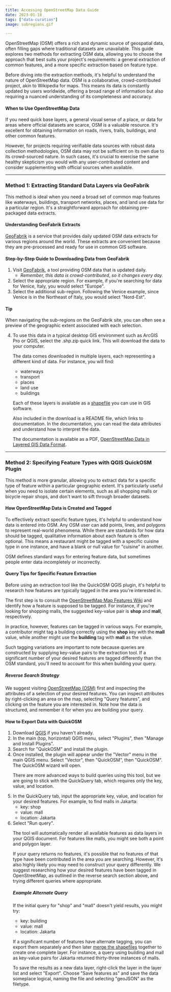 ```yaml
---
title: Accessing OpenStreetMap Data Guide
date: 2023-01-18
tags: ["data-curation"]
image: subregions.gif

---
```


<p>OpenStreetMap (OSM) offers a rich and dynamic source of geospatial data, often filling gaps where traditional datasets are unavailable. This guide explores two methods for extracting OSM data, allowing you to choose the approach that best suits your project&#39;s requirements: a general extraction of common features, and a more specific extraction based on feature type.</p>

<p>Before diving into the extraction methods, it&#39;s helpful to understand the nature of OpenStreetMap data. OSM is a collaborative, crowd-contributed project, akin to Wikipedia for maps. This means its data is constantly updated by users worldwide, offering a broad range of information but also requiring a nuanced understanding of its completeness and accuracy.</p>

<div class="callout-box">
<h4>When to Use OpenStreetMap Data</h4>

<p>If you need quick base layers, a general visual sense of a place, or data for areas where official datasets are scarce, OSM is a valuable resource. It&#39;s excellent for obtaining information on roads, rivers, trails, buildings, and other common features.</p>

<p>However, for projects requiring verifiable data sources with robust data collection methodologies, OSM data may not be sufficient on its own due to its crowd-sourced nature. In such cases, it&#39;s crucial to exercise the same healthy skepticism you would with any user-contributed content and consider supplementing with official sources when available.</p>
</div>

<hr />
<h3>Method 1: Extracting Standard Data Layers via GeoFabrik</h3>

<p>This method is ideal when you need a broad set of common map features like waterways, buildings, transport networks, places, and land use data for a particular region. It&#39;s a straightforward approach for obtaining pre-packaged data extracts.</p>

<h4>Understanding GeoFabrik Extracts</h4>

<p><a href="https://download.geofabrik.de/" target="_blank">GeoFabrik</a> is a service that provides daily updated OSM data extracts for various regions around the world. These extracts are convenient because they are pre-processed and ready for use in common GIS software.</p>

<h4>Step-by-Step Guide to Downloading Data from GeoFabrik</h4>

<ol>
	<li>Visit <a href="https://download.geofabrik.de/" target="_blank">GeoFabrik</a>, a tool providing OSM data that is updated daily.

<ul>
    <li><em>Remember, this data is crowd-contributed, so it changes every day.</em></li>
</ul>
</li>
<li>Select the appropriate region. For example, if you&#39;re searching for data for Venice, Italy, you would select &quot;Europe&quot;.</li>
<li>Select the additional sub-region. Following the Venice example, since Venice is in the Northeast of Italy, you would select &quot;Nord-Est&quot;.</li>
</ol>

<div class="callout-box">
<h4>Tip</h4>

<p>When navigating the sub-regions on the GeoFabrik site, you can often see a preview of the geographic extent associated with each selection.</p>
</div>

<ol start="4">
	<li>To use this data in a typical desktop GIS environment such as ArcGIS Pro or QGIS, select the .shp.zip quick link. This will download the data to your computer.
	<p>The data comes downloaded in multiple layers, each representing a different kind of data. For instance, you will find:</p>

<ul>
    <li>waterways</li>
    <li>transport</li>
    <li>places</li>
    <li>land use</li>
    <li>buildings</li>
</ul>

<p>Each of these layers is available as a <a href="https://cartinal.leventhalmap.org/guides/file-formats.html#shapefile" target="_blank">shapefile</a> you can use in GIS software.</p>

<p>Also included in the download is a README file, which links to documentation. In the documentation, you can read the data attributes and understand how to interpret the data.</p>

<p>The documentation is available as a PDF, <a href="https://download.geofabrik.de/osm-data-in-gis-formats-free.pdf" target="_blank">OpenStreetMap Data in Layered GIS Data Format</a>.</p>
</li>
</ol>

<hr />
<h3>Method 2: Specifying Feature Types with QGIS QuickOSM Plugin</h3>

<p>This method is more granular, allowing you to extract data for a specific type of feature within a particular geographic extent. It&#39;s particularly useful when you need to isolate certain elements, such as all shopping malls or bicycle repair shops, and don&#39;t want to sift through broader datasets.</p>

<h4>How OpenStreetMap Data is Created and Tagged</h4>

<p>To effectively extract specific feature types, it&#39;s helpful to understand how data is entered into OSM. Any OSM user can add points, lines, and polygons to represent real-world phenomena. While there are standards for how data should be tagged, qualitative information about each feature is often optional. This means a restaurant might be tagged with a specific cuisine type in one instance, and have a blank or null value for &quot;cuisine&quot; in another.</p>

<p>OSM defines standard ways for entering feature data, but sometimes people enter data incompletely or incorrectly.</p>

<h4>Query Tips for Specific Feature Extraction</h4>

<p>Before using an extraction tool like the QuickOSM QGIS plugin, it&#39;s helpful to research how features are typically tagged in the area you&#39;re interested in.</p>

<p>The first step is to consult the <a href="https://wiki.openstreetmap.org/wiki/Map_features" target="_blank">OpenStreetMap Map Features Wiki</a> and identify how a feature is supposed to be tagged. For instance, if you&#39;re looking for shopping malls, the suggested key-value pair is <strong>shop</strong> and <strong>mall</strong>, respectively.</p>

<p>In practice, however, features can be tagged in various ways. For example, a contributor might tag a building correctly using the <strong>shop</strong> key with the <strong>mall</strong> value, while another might use the <strong>building</strong> tag with <strong>mall</strong> as the value.</p>

<p>Such tagging variations are important to note because queries are constructed by supplying key-value pairs to the extraction tool. If a significant number of your desired features are tagged differently than the OSM standard, you&#39;ll need to account for this when building your query.</p>

<h5>Reverse Search Strategy</h5>

<p>We suggest visiting <a href="https://www.openstreetmap.org/#map=18/-6.22574/106.81122" target="_blank">OpenStreetMap (OSM)</a> first and inspecting the attributes of a selection of your desired features. You can inspect attributes by right-clicking an area on the map, selecting &quot;Query features&quot;, and clicking on the feature you are interested in. Note how the data is structured, and remember it for when you are building your query.</p>

<h4>How to Export Data with QuickOSM</h4>

<ol>
	<li>Download <a href="https://mapping.share.library.harvard.edu/tutorials/software-access/qgis/">QGIS</a> if you haven&#39;t already.</li>
	<li>In the main (top, horizontal) QGIS menu, select &quot;Plugins&quot;, then &quot;Manage and Install Plugins&quot;.</li>
	<li>Search for &quot;QuickOSM&quot; and install the plugin.</li>
	<li>Once installed, the plugin will appear under the &quot;Vector&quot; menu in the main QGIS menu. Select &quot;Vector&quot;, then &quot;QuickOSM&quot;, then &quot;QuickOSM&quot;. The QuickOSM wizard will open.
	<div class="callout-box">
	<p>There are more advanced ways to build queries using this tool, but we are going to stick with the QuickQuery tab, which requires only the key, value, and location.</p>
	</div>
	</li>
	<li>In the QuickQuery tab, input the appropriate key, value, and location for your desired features. For example, to find malls in Jakarta:
	<ul>
		<li>key: shop</li>
		<li>value: mall</li>
		<li>location: Jakarta</li>
	</ul>
	</li>
	<li>Select &quot;Run query&quot;.
	<p>The tool will automatically render all available features as data layers in your QGIS document. For features like malls, you might see both a point and polygon layer.</p>

<p>If your query returns no features, it&#39;s possible that no features of that type have been contributed in the area you are searching. However, it&#39;s also highly likely you may need to construct your query differently. We suggest researching how your desired features have been tagged in OpenStreetMap, as outlined in the reverse search section above, and trying different queries where appropriate.</p>

<div class="callout-box">
<h5>Example Alternate Query</h5>

<p>If the initial query for &quot;shop&quot; and &quot;mall&quot; doesn&#39;t yield results, you might try:</p>

<ul>
    <li>key: building</li>
    <li>value: mall</li>
    <li>location: Jakarta</li>
</ul>
</div>

<p>If a significant number of features have alternate tagging, you can export them separately and then later <a href="https://guides.library.duke.edu/QGIS/Merge" target="_blank">merge the shapefiles</a> together to create one complete layer. For instance, a query using building and mall as key-value pairs for Jakarta returned thirty-three instances of malls.</p>

<p>To save the results as a new data layer, right-click the layer in the layer list and select &quot;Export&quot;. Choose &quot;Save features as&quot; and save the data someplace logical, naming the file and selecting &quot;geoJSON&quot; as the filetype.</p>
</li>
</ol>

